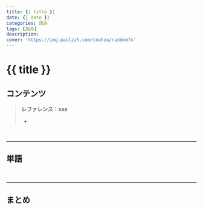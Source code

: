 ```yaml
---
title: {{ title }}
date: {{ date }}
categories: 読み
tags: [読み]
description: 
cover: 'https://img.paulzzh.com/touhou/random?x'
---
```


# {{ title }}

## **コンテンツ**

>   **レファレンス：xxx**
>
>   -   

<br/>

****

## **単語**



<br/>

****

## **まとめ**



<br/>
